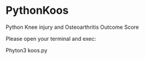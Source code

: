 # PythonKoos
Python Knee injury and Osteoarthritis Outcome Score

Please open your terminal and exec:

Phyton3 koos.py
